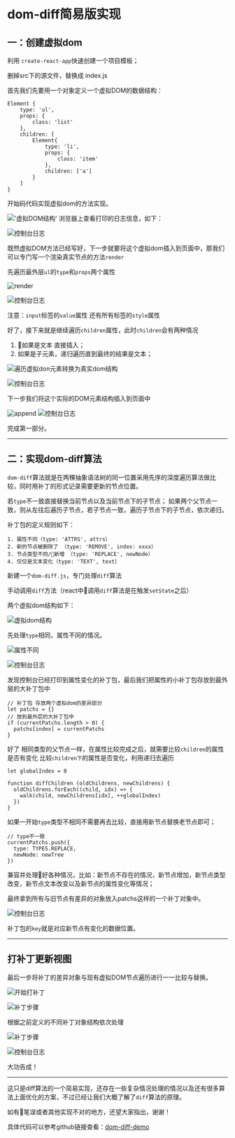 # dom-diff简易版实现

## 一：创建虚拟dom

利用 `create-react-app`快速创建一个项目模板；

删掉src下的源文件，替换成 index.js

首先我们先要用一个对象定义一个虚拟DOM的数据结构：

```shell
Element {
    type: 'ul',
    props: {
        class: 'list'
    },
    children: [
        Element{
            type: 'li',
            props: {
                class: 'item'
            },
            children: ['a']
        }
    ]
}
```

开始码代码实现虚拟dom的方法实现。

!['虚拟DOM结构'](https://user-gold-cdn.xitu.io/2018/11/3/166d7c8c5aa6083b?w=2956&h=992&f=png&s=271739)
浏览器上查看打印的日志信息，如下：

![控制台日志](https://user-gold-cdn.xitu.io/2018/11/3/166d7ca53ba8fef7?w=1210&h=410&f=png&s=97781)

既然虚拟DOM方法已经写好，下一步就要将这个虚拟dom插入到页面中，那我们可以专门写一个渲染真实节点的方法`render`

先遍历最外层`ul`的`type`和`props`两个属性

![render](https://user-gold-cdn.xitu.io/2018/11/3/166d7e8001b419a3?w=2568&h=1244&f=png&s=359336)

![控制台日志](https://user-gold-cdn.xitu.io/2018/11/3/166d7e9fddde1a34?w=1078&h=128&f=png&s=25171)

注意：`input`标签的`value`属性 还有所有标签的`style`属性

好了，接下来就是继续遍历`children`属性，此时`children`会有两种情况

1. 如果是文本 直接插入；
2. 如果是子元素，递归遍历直到最终的结果是文本；

![遍历虚拟don元素转换为真实dom结构](https://user-gold-cdn.xitu.io/2018/11/3/166d7f0b58ed9735?w=1036&h=484&f=png&s=95541)

![控制台日志](https://user-gold-cdn.xitu.io/2018/11/3/166d7f0d50748a42?w=676&h=198&f=png&s=31439)

下一步我们将这个实际的DOM元素结构插入到页面中

![append](https://user-gold-cdn.xitu.io/2018/11/3/166d8078bce16225?w=2988&h=774&f=png&s=270016)
![控制台日志](https://user-gold-cdn.xitu.io/2018/11/3/166d805dec820f97?w=1120&h=862&f=png&s=112852)

完成第一部分。

---

## 二：实现dom-diff算法

`dom-diff`算法就是在两棵抽象语法树的同一位置采用先序的深度遍历算法做比较，同时用补丁的形式记录需要更新的节点位置。

若`type`不一致直接替换当前节点以及当前节点下的子节点；
如果两个父节点一致，则从左往后遍历子节点，若子节点一致，遍历子节点下的子节点，依次递归。

补丁包的定义规则如下：

    1. 属性不同（type: 'ATTRS', attrs）
    2. 新的节点被删除了 （type: 'REMOVE', index: xxxx）
    3. 节点类型不同/新增 （type: 'REPLACE', newNode）
    4. 仅仅是文本变化（type: 'TEXT', text）

新建一个`dom-diff.js`，专门处理`diff`算法

手动调用`diff`方法（react中调用`diff`算法是在触发`setState`之后）

两个虚拟dom结构如下：

![虚拟dom结构](https://user-gold-cdn.xitu.io/2018/11/4/166ddf9046719203?w=1272&h=896&f=png&s=189549)

先处理`type`相同，属性不同的情况。

![属性不同](https://user-gold-cdn.xitu.io/2018/11/4/166dca2da79ddd4a?w=1240&h=1688&f=png&s=288100)

![控制台日志](https://user-gold-cdn.xitu.io/2018/11/4/166dca49d1e2ece5?w=1158&h=420&f=png&s=70893)

发现控制台已经打印到属性变化的补丁包，最后我们把属性的小补丁包存放到最外层的大补丁包中

```shell
// 补丁包 存放两个虚拟dom的差异部分
let patchs = {}
// 放到最外层的大补丁包中
if (currentPatchs.length > 0) {
  patchs[index] = currentPatchs
}
```

好了 相同类型的父节点一样，在属性比较完成之后，就需要比较`children`的属性是否有变化
比较`children下`的属性是否变化，利用递归去遍历

```shell
let globalIndex = 0

function diffChildren (oldChildrens, newChildrens) {
  oldChildrens.forEach((child, idx) => {
    walk(child, newChildrens[idx], ++globalIndex)
  })
}
```

如果一开始`type`类型不相同不需要再去比较，直接用新节点替换老节点即可；

```shell
// type不一致
currentPatchs.push({
  type: TYPES.REPLACE,
  newNode: newTree
})
```

兼容并处理好各种情况，比如：新节点不存在的情况，新节点增加，新节点类型改变，新节点文本改变以及新节点的属性变化等情况；

最终拿到所有与旧节点有差异的对象放入patchs这样的一个补丁对象中。

![控制台日志](https://user-gold-cdn.xitu.io/2018/11/4/166dde85f556609a?w=1432&h=1092&f=png&s=211043)

补丁包的`key`就是对应新节点有变化的数据位置。

---

## 打补丁更新视图

最后一步将补丁的差异对象与现有虚拟DOM节点遍历进行一一比较与替换。

![开始打补丁](https://user-gold-cdn.xitu.io/2018/11/4/166ddee92a1a76de?w=1098&h=426&f=png&s=61221)

![补丁步骤](https://user-gold-cdn.xitu.io/2018/11/4/166ddeed8a40ba8c?w=1096&h=1094&f=png&s=175704)

根据之前定义的不同补丁对象结构依次处理

![补丁步骤](https://user-gold-cdn.xitu.io/2018/11/4/166ddf0cc87aaa5d?w=1248&h=1138&f=png&s=192351)

![控制台日志](https://user-gold-cdn.xitu.io/2018/11/4/166ddf097e341aaf?w=1006&h=1032&f=png&s=120960)

大功告成！

---

这只是diff算法的一个简易实现，还存在一些复杂情况处理的情况以及还有很多算法上面优化的方案，不过已经让我们大概了解了`diff`算法的原理。

如有笔误或者其他实现不对的地方，还望大家指出，谢谢！

具体代码可以参考github链接查看：[dom-diff-demo](https://github.com/Megan-TA/dom-diff-demo)
